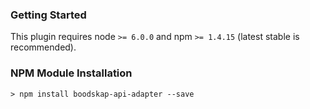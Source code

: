 
### Getting Started
This plugin requires node `>= 6.0.0` and npm `>= 1.4.15` (latest stable is recommended).


### NPM Module Installation

```shell
> npm install boodskap-api-adapter --save
```

